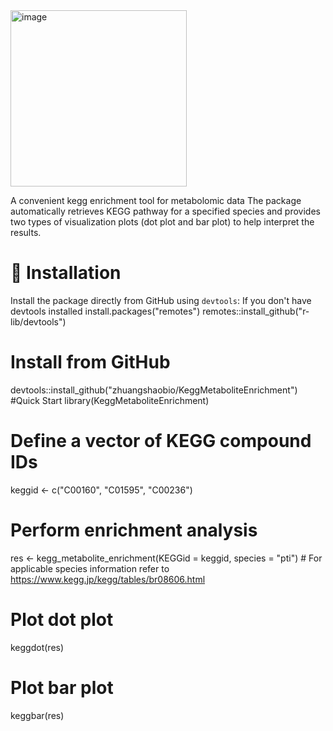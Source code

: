 <img width="282" alt="image" src="https://github.com/user-attachments/assets/6112735b-513a-4fb6-85e3-150adadf923d" />

A convenient kegg enrichment tool for metabolomic data
The package automatically retrieves KEGG pathway for a specified species and provides two types of visualization plots (dot plot and bar plot) to help interpret the results.

# 🔧 Installation
Install the package directly from GitHub using `devtools`:
If you don't have devtools installed
install.packages("remotes")
remotes::install_github("r-lib/devtools")

# Install from GitHub
devtools::install_github("zhuangshaobio/KeggMetaboliteEnrichment")
#Quick Start
library(KeggMetaboliteEnrichment)

# Define a vector of KEGG compound IDs
keggid <- c("C00160", "C01595", "C00236")

# Perform enrichment analysis
res <- kegg_metabolite_enrichment(KEGGid = keggid, species = "pti")  # For applicable species information refer to https://www.kegg.jp/kegg/tables/br08606.html

# Plot dot plot
keggdot(res)

# Plot bar plot
keggbar(res)
